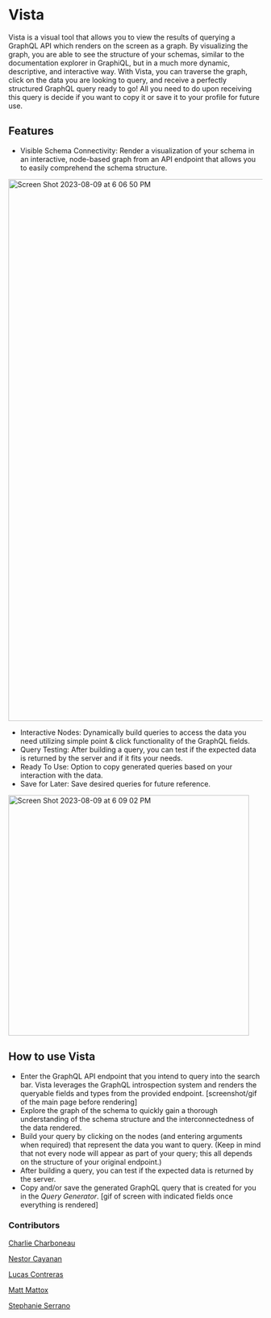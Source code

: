 # Vista

Vista is a visual tool that allows you to view the results of querying a GraphQL API which renders on the screen as a graph. By visualizing the graph, you are able to see the structure of your schemas, similar to the documentation explorer in GraphiQL, but in a much more dynamic, descriptive, and interactive way. With Vista, you can traverse the graph, click on the data you are looking to query, and receive a perfectly structured GraphQL query ready to go! All you need to do upon receiving this query is decide if you want to copy it or save it to your profile for future use.

## Features
* Visible Schema Connectivity: Render a visualization of your schema in an interactive, node-based graph from an API endpoint that allows you to easily comprehend the schema structure.
<img width="1075" alt="Screen Shot 2023-08-09 at 6 06 50 PM" src="https://github.com/oslabs-beta/vista/assets/32287834/f73cf252-221a-4679-8d8c-1868cb2a635f">

  
* Interactive Nodes: Dynamically build queries to access the data you need utilizing simple point & click functionality of the GraphQL fields.
* Query Testing: After building a query, you can test if the expected data is returned by the server and if it fits your needs.
* Ready To Use: Option to copy generated queries based on your interaction with the data.
* Save for Later: Save desired queries for future reference.
<img width="477" alt="Screen Shot 2023-08-09 at 6 09 02 PM" src="https://github.com/oslabs-beta/vista/assets/32287834/73151e8f-4b26-4a18-98c2-d72bd0e4e504">


## How to use Vista
 * Enter the GraphQL API endpoint that you intend to query into the search bar. Vista leverages the GraphQL introspection system and renders the queryable fields and types from the provided endpoint.
  [screenshot/gif of the main page before rendering]
 * Explore the graph of the schema to quickly gain a thorough understanding of the schema structure and the interconnectedness of the data rendered.
 * Build your query by clicking on the nodes (and entering arguments when required) that represent the data you want to query. (Keep in mind that not every node will appear as part of your query; this all depends on the structure of your original endpoint.)
 * After building a query, you can test if the expected data is returned by the server.
 * Copy and/or save the generated GraphQL query that is created for you in the *Query Generator*.
   [gif of screen with indicated fields once everything is rendered]

### Contributors

[Charlie Charboneau](https://github.com/CharlieCharboneau)  

[Nestor Cayanan](https://github.com/nestorcayananjr)  

[Lucas Contreras](https://github.com/lucascontreras)  

[Matt Mattox](https://github.com/heyitsmattox)  

[Stephanie Serrano](http://github.com/stephanie-115)  



